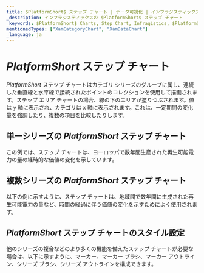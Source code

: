 ```yaml
---
title: $PlatformShort$ ステップ チャート | データ可視化 | インフラジスティックス
_description: インフラジスティックスの $PlatformShort$ ステップ チャート
_keywords: $PlatformShort$ Charts, Step Chart, Infragistics, $PlatformShort$ チャート, ステップ チャート, インフラジスティックス
mentionedTypes: ["XamCategoryChart", "XamDataChart"]
_language: ja
---
```

# $PlatformShort$ ステップ チャート

$PlatformShort$ ステップ チャートはカテゴリ シリーズのグループに属し、連続した垂直線と水平線で接続されたポイントのコレクションを使用して描画されます。ステップ エリア チャートの場合、線の下のエリアが塗りつぶされます。値は y 軸に表示され、カテゴリは x 軸に表示されます。これは、一定期間の変化量を強調したり、複数の項目を比較したりします。


<code-view style="height: 400px"
           data-demos-base-url="{environment:dvDemosBaseUrl}"
           iframe-src="{environment:dvDemosBaseUrl}/charts/category-chart-step-line-with-legend"
           alt="凡例付きの $PlatformShort$ ステップ折れ線チャート" >
</code-view>

<div class="divider--half"></div>

## 単一シリーズの $PlatformShort$ ステップ チャート

この例では、ステップ チャートは、ヨーロッパで数年間生産された再生可能電力の量の経時的な価値の変化を示しています。


<code-view style="height: 400px"
           data-demos-base-url="{environment:dvDemosBaseUrl}"
           iframe-src="{environment:dvDemosBaseUrl}/charts/category-chart-step-line-single-source"
           alt="単一シリーズの $PlatformShort$ ステップ折れ線チャート" >
</code-view>

<div class="divider--half"></div>

## 複数シリーズの $PlatformShort$ ステップ チャート

以下の例に示すように、ステップ チャートは、地域間で数年間に生成された再生可能電力の量など、時間の経過に伴う価値の変化を示すためによく使用されます。

<code-view style="height: 400px"
           data-demos-base-url="{environment:dvDemosBaseUrl}"
           iframe-src="{environment:dvDemosBaseUrl}/charts/category-chart-step-line-multiple-sources"
           alt="複数シリーズの $PlatformShort$ ステップ折れ線チャート" >
</code-view>

<div class="divider--half"></div>

## $PlatformShort$ ステップ チャートのスタイル設定

他のシリーズの複合などのより多くの機能を備えたステップ チャートが必要な場合は、以下に示すように、マーカー、マーカー ブラシ、マーカー アウトライン、シリーズ ブラシ、シリーズ アウトラインを構成できます。

<code-view style="height: 400px"
           data-demos-base-url="{environment:dvDemosBaseUrl}"
           iframe-src="{environment:dvDemosBaseUrl}/charts/category-chart-step-line-styling"
           alt="$PlatformShort$ ステップ折れ線チャートのスタイル設定" >
</code-view>

<div class="divider--half"></div>


<!-- ## Additional Resources -->
<!-- TODO list topic links related to this topic -->


